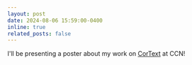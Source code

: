 ```yaml
---
layout: post
date: 2024-08-06 15:59:00-0400
inline: true
related_posts: false
---
```


I'll be presenting a poster about my work on [CorText](../assets/pdf/Cortext_Bosch_CCN2024.pdf) at CCN!

